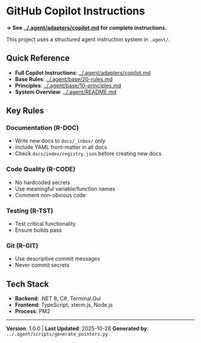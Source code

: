 # GitHub Copilot Instructions

**→ See [../.agent/adapters/copilot.md](../.agent/adapters/copilot.md) for complete instructions.**

This project uses a structured agent instruction system in `.agent/`.

## Quick Reference

- **Full Copilot Instructions**: [../.agent/adapters/copilot.md](../.agent/adapters/copilot.md)
- **Base Rules**: [../.agent/base/20-rules.md](../.agent/base/20-rules.md)
- **Principles**: [../.agent/base/10-principles.md](../.agent/base/10-principles.md)
- **System Overview**: [../.agent/README.md](../.agent/README.md)

## Key Rules

### Documentation (R-DOC)
- Write new docs to `docs/_inbox/` only
- Include YAML front-matter in all docs
- Check `docs/index/registry.json` before creating new docs

### Code Quality (R-CODE)
- No hardcoded secrets
- Use meaningful variable/function names
- Comment non-obvious code

### Testing (R-TST)
- Test critical functionality
- Ensure builds pass

### Git (R-GIT)
- Use descriptive commit messages
- Never commit secrets

## Tech Stack

- **Backend**: .NET 8, C#, Terminal.Gui
- **Frontend**: TypeScript, xterm.js, Node.js
- **Process**: PM2

---

**Version**: 1.0.0 | **Last Updated**: 2025-10-28
**Generated by**: `../.agent/scripts/generate_pointers.py`
